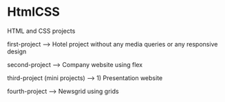 # HtmlCSS
HTML and CSS projects

first-project  --> Hotel project without any media queries or any responsive design

second-project --> Company website using flex

third-project (mini projects) --> 1) Presentation website

fourth-project --> Newsgrid using grids
